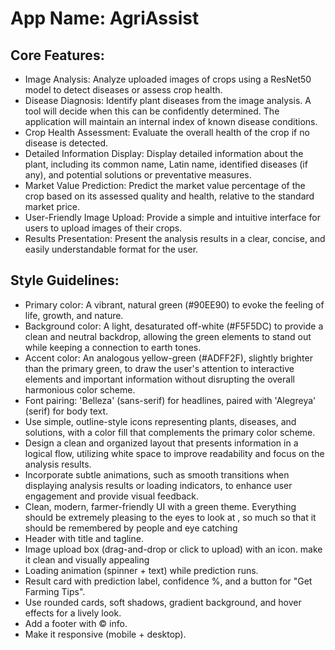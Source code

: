 # **App Name**: AgriAssist

## Core Features:

- Image Analysis: Analyze uploaded images of crops using a ResNet50 model to detect diseases or assess crop health.
- Disease Diagnosis: Identify plant diseases from the image analysis. A tool will decide when this can be confidently determined. The application will maintain an internal index of known disease conditions.
- Crop Health Assessment: Evaluate the overall health of the crop if no disease is detected.
- Detailed Information Display: Display detailed information about the plant, including its common name, Latin name, identified diseases (if any), and potential solutions or preventative measures.
- Market Value Prediction: Predict the market value percentage of the crop based on its assessed quality and health, relative to the standard market price.
- User-Friendly Image Upload: Provide a simple and intuitive interface for users to upload images of their crops.
- Results Presentation: Present the analysis results in a clear, concise, and easily understandable format for the user.

## Style Guidelines:

- Primary color: A vibrant, natural green (#90EE90) to evoke the feeling of life, growth, and nature.
- Background color: A light, desaturated off-white (#F5F5DC) to provide a clean and neutral backdrop, allowing the green elements to stand out while keeping a connection to earth tones.
- Accent color: An analogous yellow-green (#ADFF2F), slightly brighter than the primary green, to draw the user's attention to interactive elements and important information without disrupting the overall harmonious color scheme.
- Font pairing: 'Belleza' (sans-serif) for headlines, paired with 'Alegreya' (serif) for body text.
- Use simple, outline-style icons representing plants, diseases, and solutions, with a color fill that complements the primary color scheme.
- Design a clean and organized layout that presents information in a logical flow, utilizing white space to improve readability and focus on the analysis results.
- Incorporate subtle animations, such as smooth transitions when displaying analysis results or loading indicators, to enhance user engagement and provide visual feedback.
- Clean, modern, farmer-friendly UI with a green theme. Everything should be extremely pleasing to the eyes to look at , so much so that it should be remembered by people and eye catching
- Header with title and tagline.
- Image upload box (drag-and-drop or click to upload) with an icon. make it clean and visually appealing
- Loading animation (spinner + text) while prediction runs.
- Result card with prediction label, confidence %, and a button for "Get Farming Tips".
- Use rounded cards, soft shadows, gradient background, and hover effects for a lively look.
- Add a footer with © info.
- Make it responsive (mobile + desktop).